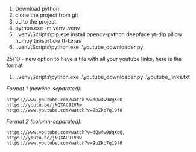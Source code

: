 1) Download python
2) clone the project from git
3) cd to the project
4) python.exe -m venv .venv
5) .\.venv\Scripts\pip.exe install opencv-python deepface yt-dlp pillow numpy tensorflow tf-keras
6) .\.venv\Scripts\python.exe .\youtube_downloader.py

25/10 - new option to have a file with all your youtube links, here is the format
1) .\.venv\Scripts\python.exe .\youtube_downloader.py .\youtube_links.txt

*Format 1 (newline-separated):*
```
https://www.youtube.com/watch?v=dQw4w9WgXcQ
https://youtu.be/jNQXAC9IVRw
https://www.youtube.com/watch?v=9bZkp7q19f0
```

*Format 2 (column-separated):*
```
https://www.youtube.com/watch?v=dQw4w9WgXcQ, https://youtu.be/jNQXAC9IVRw
https://www.youtube.com/watch?v=9bZkp7q19f0
